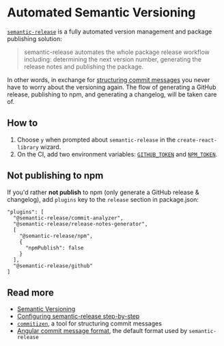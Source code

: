 # Automated Semantic Versioning

[`semantic-release`](https://semantic-release.gitbook.io/semantic-release/) is a fully automated version management and package publishing solution:

> semantic-release automates the whole package release workflow including: determining the next version number, generating the release notes and publishing the package.

In other words, in exchange for [structuring commit messages](https://semantic-release.gitbook.io/semantic-release/#commit-message-format) you never have to worry about the versioning again. The flow of generating a GitHub release, publishing to npm, and generating a changelog, will be taken care of.

## How to

1. Choose `y` when prompted about `semantic-release` in the `create-react-library` wizard.
1. On the CI, add two environment variables: [`GITHUB_TOKEN`](https://github.com/settings/tokens) and [`NPM_TOKEN`](https://docs.npmjs.com/about-authentication-tokens).

## Not publishing to npm

If you'd rather **not publish** to npm (only generate a GitHub release & changelog), add `plugins` key to the `release` section in package.json:

```
"plugins": [
  "@semantic-release/commit-analyzer",
  "@semantic-release/release-notes-generator",
  [
    "@semantic-release/npm",
    {
      "npmPublish": false
    }
  ],
  "@semantic-release/github"
]
```

## Read more

- [Semantic Versioning](https://semver.org/)
- [Configuring semantic-release step-by-step](https://blog.logrocket.com/never-guess-about-project-history-again-31f65091f668)
- [`commitizen`](https://github.com/commitizen/cz-cli), a tool for structuring commit messages
- [Angular commit message format](https://github.com/angular/angular.js/blob/master/DEVELOPERS.md#-git-commit-guidelines), the default format used by `semantic-release`

